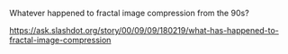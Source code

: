 Whatever happened to fractal image compression from the 90s?

https://ask.slashdot.org/story/00/09/09/180219/what-has-happened-to-fractal-image-compression